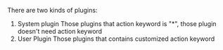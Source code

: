 ﻿There are two kinds of plugins:
1. System plugin
	Those plugins that action keyword is "*", those plugin doesn't need action keyword
2. User Plugin
	Those plugins that contains customized action keyword